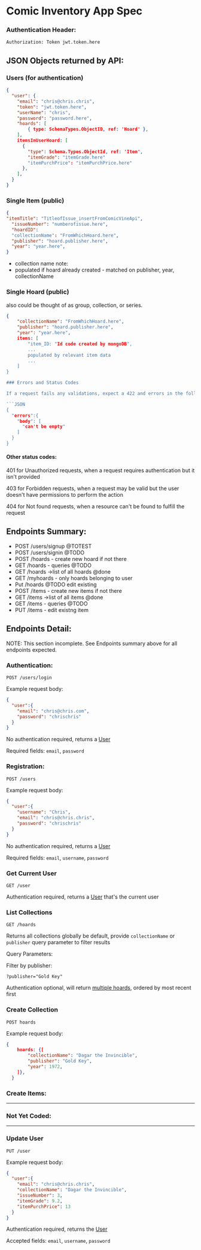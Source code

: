 # Comic Inventory App Spec

### Authentication Header:

`Authorization: Token jwt.token.here`

## JSON Objects returned by API:

### Users (for authentication)

```JSON
{
  "user": {
    "email": "chris@chris.chris",
    "token": "jwt.token.here",
    "userName": "chris",
    "password": "password.here",
    "hoards": [
        { type: SchemaTypes.ObjectID, ref: 'Hoard' },
    ],
    itemsInUserHoard: [
      {
        "type": Schema.Types.ObjectId, ref: 'Item',
        "itemGrade": "itemGrade.here"
        "itemPurchPrice": "itemPurchPrice.here"
      },
    ],
  }
}
```

### Single Item (public)

```JSON
{
"itemTitle": "TitleofIssue_insertFromComicVineApi",
  "issueNumber": "numberofissue.here",
  "hoardID": 
  "collectionName": "FromWhichHoard.here", 
  "publisher": "hoard.publisher.here", 
  "year": "year.here", 
}
```
* collection name note:
* populated if hoard already created - matched on publisher, year, collectionName

### Single Hoard (public)

also could be thought of as group, collection, or series.

```JSON
{
    "collectionName": "FromWhichHoard.here", 
    "publisher": "hoard.publisher.here", 
    "year": "year.here", 
    items: [
        "item_ID: "Id code created by mongoDB",
        ...
        populated by relevant item data
        ...
    ]
}

### Errors and Status Codes

If a request fails any validations, expect a 422 and errors in the following format:

```JSON
{
  "errors":{
    "body": [
      "can't be empty"
    ]
  }
}
```

#### Other status codes:

401 for Unauthorized requests, when a request requires authentication but it isn't provided

403 for Forbidden requests, when a request may be valid but the user doesn't have permissions to perform the action

404 for Not found requests, when a resource can't be found to fulfill the request

## Endpoints Summary:
* POST /users/signup @TOTEST
* POST /users/signin @TODO
* POST /hoards - create new hoard if not there 
* GET /hoards - queries @TODO
* GET /hoards ->list of all hoards @done
* GET /myhoards - only hoards belonging to user
* Put /hoards @TODO edit existing
* POST /items - create new items if not there
* GET /items ->list of all items @done
* GET /items - queries @TODO
* PUT /items - edit existng item

## Endpoints Detail:
NOTE: This section incomplete. See Endpoints summary above for all endpoints expected.
### Authentication:

`POST /users/login`

Example request body:
```JSON
{
  "user":{
    "email": "chris@chris.com",
    "password": "chrischris"
  }
}
```

No authentication required, returns a [User](#users-for-authentication)

Required fields: `email`, `password`


### Registration:

`POST /users`

Example request body:
```JSON
{
  "user":{
    "username": "Chris",
    "email": "chris@chris.chris",
    "password": "chrischris"
  }
}
```

No authentication required, returns a [User](#users-for-authentication)

Required fields: `email`, `username`, `password`

### Get Current User

`GET /user`

Authentication required, returns a [User](#users-for-authentication) that's the current user

### List Collections 

`GET /hoards`

Returns all collections globally be default, provide `collectionName` or `publisher` query parameter to filter results

Query Parameters:

Filter by publisher:

`?publisher="Gold Key"`

Authentication optional, will return [multiple hoards](#multiple-hoards), ordered by most recent first

### Create Collection

`POST hoards`

Example request body:

```JSON
{
    hoards: {[
        "collectionName": "Dagar the Invincible",
        "publisher": "Gold Key",
        "year": 1972,  
    ]},
  }
```

### Create Items:

--------------------------------
### Not Yet Coded:
--------------------------------
### Update User 

`PUT /user`

Example request body:
```JSON
{
  "user":{
    "email": "chris@chris.chris",
    "collectionName": "Dagar the Invincible",
    "issueNumber": 3,
    "itemGrade": 9.2,
    "itemPurchPrice": 13
  }
}
```

Authentication required, returns the [User](#users-for-authentication)


Accepted fields: `email`, `username`, `password`

